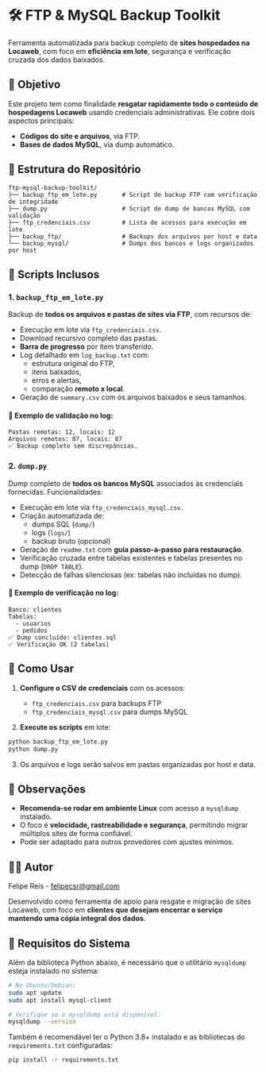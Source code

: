 # 🛠️ FTP & MySQL Backup Toolkit

Ferramenta automatizada para backup completo de **sites hospedados na Locaweb**, com foco em **eficiência em lote**, segurança e verificação cruzada dos dados baixados.

## 🎯 Objetivo

Este projeto tem como finalidade **resgatar rapidamente todo o conteúdo de hospedagens Locaweb** usando credenciais administrativas. Ele cobre dois aspectos principais:

- **Códigos do site e arquivos**, via FTP.
- **Bases de dados MySQL**, via dump automático.

## 📁 Estrutura do Repositório

```
ftp-mysql-backup-toolkit/
├── backup_ftp_em_lote.py       # Script de backup FTP com verificação de integridade
├── dump.py                     # Script de dump de bancos MySQL com validação
├── ftp_credenciais.csv         # Lista de acessos para execução em lote
├── backup_ftp/                 # Backups dos arquivos por host e data
└── backup_mysql/               # Dumps dos bancos e logs organizados por host
```

## 🧩 Scripts Inclusos

### 1. `backup_ftp_em_lote.py`

Backup de **todos os arquivos e pastas de sites via FTP**, com recursos de:

- Execução em lote via `ftp_credenciais.csv`.
- Download recursivo completo das pastas.
- **Barra de progresso** por item transferido.
- Log detalhado em `log_backup.txt` com:
  - estrutura original do FTP,
  - itens baixados,
  - erros e alertas,
  - comparação **remoto x local**.
- Geração de `summary.csv` com os arquivos baixados e seus tamanhos.

#### 🧪 Exemplo de validação no log:
```
Pastas remotas: 12, locais: 12
Arquivos remotos: 87, locais: 87
✅ Backup completo sem discrepâncias.
```

### 2. `dump.py`

Dump completo de **todos os bancos MySQL** associados às credenciais fornecidas. Funcionalidades:

- Execução em lote via `ftp_credenciais_mysql.csv`.
- Criação automatizada de:
  - dumps SQL (`dump/`)
  - logs (`logs/`)
  - backup bruto (opcional)
- Geração de `readme.txt` com **guia passo-a-passo para restauração**.
- Verificação cruzada entre tabelas existentes e tabelas presentes no dump (`DROP TABLE`).
- Detecção de falhas silenciosas (ex: tabelas não incluídas no dump).

#### 🧪 Exemplo de verificação no log:
```
Banco: clientes
Tabelas:
  - usuarios
  - pedidos
✅ Dump concluído: clientes.sql
✅ Verificação OK (2 tabelas)
```

## 🚀 Como Usar

1. **Configure o CSV de credenciais** com os acessos:
   - `ftp_credenciais.csv` para backups FTP
   - `ftp_credenciais_mysql.csv` para dumps MySQL

2. **Execute os scripts** em lote:
```bash
python backup_ftp_em_lote.py
python dump.py
```

3. Os arquivos e logs serão salvos em pastas organizadas por host e data.

## 📌 Observações

- **Recomenda-se rodar em ambiente Linux** com acesso a `mysqldump` instalado.
- O foco é **velocidade, rastreabilidade e segurança**, permitindo migrar múltiplos sites de forma confiável.
- Pode ser adaptado para outros provedores com ajustes mínimos.

## 🧑‍💻 Autor

Felipe Reis - felipecsr@gmail.com

Desenvolvido como ferramenta de apoio para resgate e migração de sites Locaweb, com foco em **clientes que desejam encerrar o serviço mantendo uma cópia integral dos dados**.

## 🧰 Requisitos do Sistema

Além da biblioteca Python abaixo, é necessário que o utilitário `mysqldump` esteja instalado no sistema:

```bash
# No Ubuntu/Debian:
sudo apt update
sudo apt install mysql-client

# Verifique se o mysqldump está disponível:
mysqldump --version
```

Também é recomendável ter o Python 3.8+ instalado e as bibliotecas do `requirements.txt` configuradas:
```bash
pip install -r requirements.txt
```
